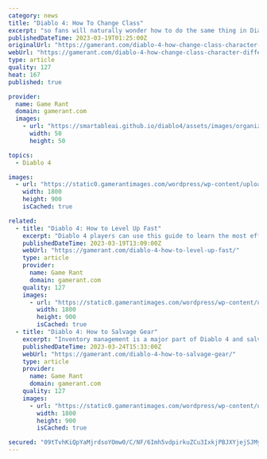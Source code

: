 ```yaml
---
category: news
title: "Diablo 4: How To Change Class"
excerpt: "so fans will naturally wonder how to do the same thing in Diablo 4. It's natural for RPG fans to want to switch character classes. Each one brings a new playstyle to the table. Especially in the case ..."
publishedDateTime: 2023-03-19T01:25:00Z
originalUrl: "https://gamerant.com/diablo-4-how-change-class-character-different-transfer-new/"
webUrl: "https://gamerant.com/diablo-4-how-change-class-character-different-transfer-new/"
type: article
quality: 127
heat: 167
published: true

provider:
  name: Game Rant
  domain: gamerant.com
  images:
    - url: "https://smartableai.github.io/diablo4/assets/images/organizations/gamerant.com-50x50.jpg"
      width: 50
      height: 50

topics:
  - Diablo 4

images:
  - url: "https://static0.gamerantimages.com/wordpress/wp-content/uploads/wm/2023/03/diablo-4-how-to-change-classes-collage.jpg"
    width: 1800
    height: 900
    isCached: true

related:
  - title: "Diablo 4: How to Level Up Fast"
    excerpt: "Diablo 4 players can use this guide to learn the most efficient way to level up as fast as possible in the beta. Leveling up is essential to advancing in Diablo 4, but it can be overdone. The world ..."
    publishedDateTime: 2023-03-19T13:09:00Z
    webUrl: "https://gamerant.com/diablo-4-how-to-level-up-fast/"
    type: article
    provider:
      name: Game Rant
      domain: gamerant.com
    quality: 127
    images:
      - url: "https://static0.gamerantimages.com/wordpress/wp-content/uploads/2023/03/diablo-4-leveling-featured.jpg"
        width: 1800
        height: 900
        isCached: true
  - title: "Diablo 4: How to Salvage Gear"
    excerpt: "Inventory management is a major part of Diablo 4 and salvaging gear and items is important for crafting, so here is everything players need to know. As expected, the beta offers a limited look at the ..."
    publishedDateTime: 2023-03-24T15:33:00Z
    webUrl: "https://gamerant.com/diablo-4-how-to-salvage-gear/"
    type: article
    provider:
      name: Game Rant
      domain: gamerant.com
    quality: 127
    images:
      - url: "https://static0.gamerantimages.com/wordpress/wp-content/uploads/2023/03/diablo-4-salvage-guide.jpg"
        width: 1800
        height: 900
        isCached: true

secured: "09tTvhKiQpYaMjrdsoYOmw0/C/NF/6Imh5vdpirkuZCu3IxkjPBJXYjejSJMyY3nQrEGpOTx6WcBkrWkUB1WuYjq/J7ukbOnV/m9KkzssiNCkA/bcYx3y3p5D0O/JOr4tnvkzTmz2I8OjLiojKdjK2SJupuKuE2bXNyujyeBNwTOVr58rrIPHJkiX/GyiQZvDmAcX1o+cTHNVstuXNePx8sojbG8nvWzvyziU5d9kVrfvV6wD14ScYJ6emjuUhNeXFyji4Y5IBZ1gAUuopIt7ZPLAvCjTnp+6dcx79FEALGWK2/2kS9OQZyYW/4arCowk8zm5wivgDecddUpcdkUZi021PWSNKkNUsnTyslyA54=;I5la91neo0pJZyGZqMuFxw=="
---
```


